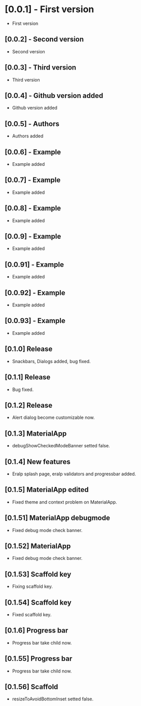 # [0.0.1] - First version

* First version

## [0.0.2] - Second version

* Second version

## [0.0.3] - Third version

* Third version

## [0.0.4] - Github version added

* Github version added

## [0.0.5] - Authors

* Authors added

## [0.0.6] - Example

* Example added

## [0.0.7] - Example

* Example added

## [0.0.8] - Example

* Example added

## [0.0.9] - Example

* Example added

## [0.0.91] - Example

* Example added

## [0.0.92] - Example

* Example added

## [0.0.93] - Example

* Example added

## [0.1.0] Release

* Snackbars, Dialogs added, bug fixed.

## [0.1.1] Release

* Bug fixed.

## [0.1.2] Release

* Alert dialog become customizable now.

## [0.1.3] MaterialApp

* debugShowCheckedModeBanner setted false.

## [0.1.4] New features

* Eralp splash page, eralp validators and progressbar added.
  
## [0.1.5] MaterialApp edited

* Fixed theme and context problem on MaterialApp.
  
## [0.1.51] MaterialApp debugmode

* Fixed debug mode check banner.
  
## [0.1.52] MaterialApp

* Fixed debug mode check banner.
  
## [0.1.53] Scaffold key

* Fixing scaffold key.

## [0.1.54] Scaffold key

* Fixed scaffold key.

## [0.1.6] Progress bar

* Progress bar take child now.

## [0.1.55] Progress bar

* Progress bar take child now.
  
## [0.1.56] Scaffold

* resizeToAvoidBottomInset setted false.